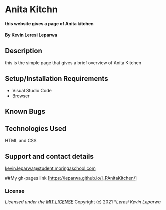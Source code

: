 # Anita Kitchn
#### this website gives a page of Anita kitchen
#### By **Kevin Leresi Leparwa**
## Description

this is the simple page that gives a brief overview of Anita Kitchen
## Setup/Installation Requirements
* Visual Studio Code
* Browser

## Known Bugs

## Technologies Used
HTML and CSS 
## Support and contact details
kevin.leparwa@student.moringaschool.com

##My gh-pages link
[https://leparwa.github.io/I_PAnitaKitchen/]
### License
*Licensed under the [MIT LICENSE](LICENSE.txt)*
Copyright (c) 2021 **Leresi Kevin Leparwa*
